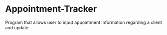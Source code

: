 # Appointment-Tracker
Program that allows user to input appointment information regarding a client and update.
